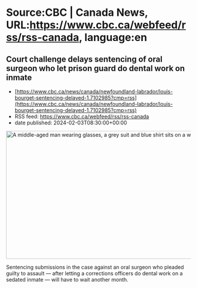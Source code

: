 # Source:CBC | Canada News, URL:https://www.cbc.ca/webfeed/rss/rss-canada, language:en

## Court challenge delays sentencing of oral surgeon who let prison guard do dental work on inmate
 - [https://www.cbc.ca/news/canada/newfoundland-labrador/louis-bourget-sentencing-delayed-1.7102985?cmp=rss](https://www.cbc.ca/news/canada/newfoundland-labrador/louis-bourget-sentencing-delayed-1.7102985?cmp=rss)
 - RSS feed: https://www.cbc.ca/webfeed/rss/rss-canada
 - date published: 2024-02-03T08:30:00+00:00

<img alt="A middle-aged man wearing glasses, a grey suit and blue shirt sits on a wooden bench." height="349" src="https://i.cbc.ca/1.7102989.1706888963!/fileImage/httpImage/image.jpg_gen/derivatives/16x9_620/louis-bourget-court.jpg" title="Dr. Louis Bourget is seen in Gander Supreme Court on Feb. 2, 2024." width="620" /><p>Sentencing submissions in the case against an oral surgeon who pleaded guilty to assault — after letting a corrections officers do dental work on a sedated inmate — will have to wait another month. </p>

